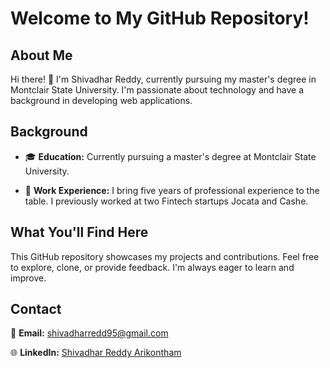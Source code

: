 # Welcome to My GitHub Repository!

## About Me

Hi there! 👋 I'm Shivadhar Reddy, currently pursuing my master's degree in Montclair State University. I'm passionate about technology and have a background in developing web applications.

## Background

- 🎓 **Education:** Currently pursuing a master's degree at Montclair State University.
  
- 💼 **Work Experience:** I bring five years of professional experience to the table. I previously worked at two Fintech startups Jocata and Cashe.

## What You'll Find Here

This GitHub repository showcases my projects and contributions. Feel free to explore, clone, or provide feedback. I'm always eager to learn and improve.

## Contact

📧 **Email:** [shivadharredd95@gmail.com](mailto:shivadharreddy95@gmail.com)

🌐 **LinkedIn:** [Shivadhar Reddy Arikontham](https://inkedin.com/in/shivadharreddyarikontham)
